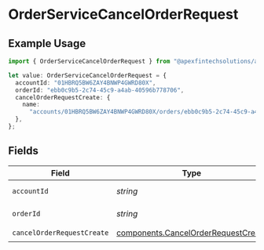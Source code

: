 # OrderServiceCancelOrderRequest

## Example Usage

```typescript
import { OrderServiceCancelOrderRequest } from "@apexfintechsolutions/ascend-sdk/models/operations";

let value: OrderServiceCancelOrderRequest = {
  accountId: "01HBRQ5BW6ZAY4BNWP4GWRD80X",
  orderId: "ebb0c9b5-2c74-45c9-a4ab-40596b778706",
  cancelOrderRequestCreate: {
    name:
      "accounts/01HBRQ5BW6ZAY4BNWP4GWRD80X/orders/ebb0c9b5-2c74-45c9-a4ab-40596b778706",
  },
};
```

## Fields

| Field                                                                                      | Type                                                                                       | Required                                                                                   | Description                                                                                | Example                                                                                    |
| ------------------------------------------------------------------------------------------ | ------------------------------------------------------------------------------------------ | ------------------------------------------------------------------------------------------ | ------------------------------------------------------------------------------------------ | ------------------------------------------------------------------------------------------ |
| `accountId`                                                                                | *string*                                                                                   | :heavy_check_mark:                                                                         | The account id.                                                                            | 01HBRQ5BW6ZAY4BNWP4GWRD80X                                                                 |
| `orderId`                                                                                  | *string*                                                                                   | :heavy_check_mark:                                                                         | The order id.                                                                              | ebb0c9b5-2c74-45c9-a4ab-40596b778706                                                       |
| `cancelOrderRequestCreate`                                                                 | [components.CancelOrderRequestCreate](../../models/components/cancelorderrequestcreate.md) | :heavy_check_mark:                                                                         | N/A                                                                                        |                                                                                            |